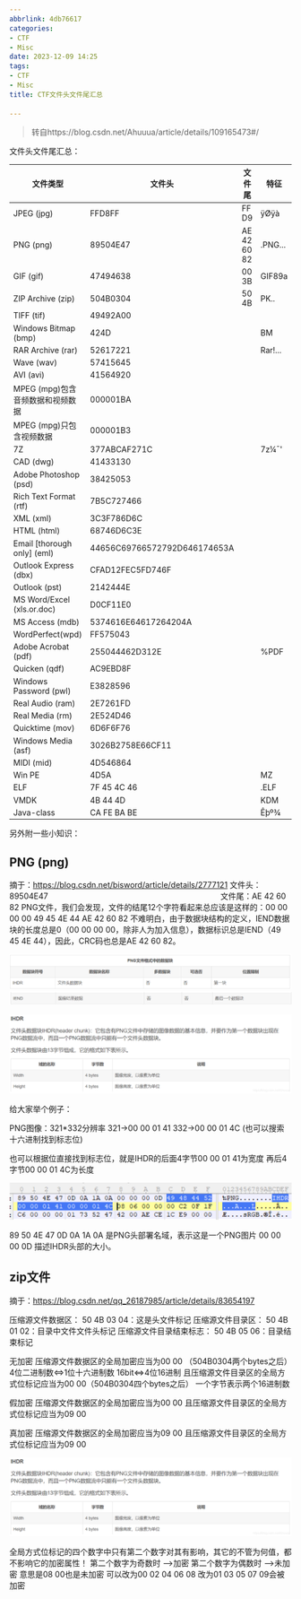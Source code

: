 ```yaml
---
abbrlink: 4db76617
categories:
- CTF
- Misc
date: 2023-12-09 14:25
tags:
- CTF
- Misc
title: CTF文件头文件尾汇总

---
```


> 转自https://blog.csdn.net/Ahuuua/article/details/109165473#/

文件头文件尾汇总：

| 文件类型                         | 文件头                       | 文件尾      | 特征    |
| -------------------------------- | ---------------------------- | ----------- | ------- |
| JPEG (jpg)                       | FFD8FF                       | FF D9       | ÿØÿà    |
| PNG (png)                        | 89504E47                     | AE 42 60 82 | .PNG... |
| GIF (gif)                        | 47494638                     | 00 3B       | GIF89a  |
| ZIP Archive (zip)                | 504B0304                     | 50 4B       | PK..    |
| TIFF (tif)                       | 49492A00                     |             |         |
| Windows Bitmap (bmp)             | 424D                         |             | BM      |
| RAR Archive (rar)                | 52617221                     |             | Rar!... |
| Wave (wav)                       | 57415645                     |             |         |
| AVI (avi)                        | 41564920                     |             |         |
| MPEG (mpg)包含音频数据和视频数据 | 000001BA                     |             |         |
| MPEG (mpg)只包含视频数据         | 000001B3                     |             |         |
| 7Z                               | 377ABCAF271C                 |             | 7z¼¯'   |
| CAD (dwg)                        | 41433130                     |             |         |
| Adobe Photoshop (psd)            | 38425053                     |             |         |
| Rich Text Format (rtf)           | 7B5C727466                   |             |         |
| XML (xml)                        | 3C3F786D6C                   |             |         |
| HTML (html)                      | 68746D6C3E                   |             |         |
| Email [thorough only] (eml)      | 44656C69766572792D646174653A |             |         |
| Outlook Express (dbx)            | CFAD12FEC5FD746F             |             |         |
| Outlook (pst)                    | 2142444E                     |             |         |
| MS Word/Excel (xls.or.doc)       | D0CF11E0                     |             |         |
| MS Access (mdb)                  | 5374616E64617264204A         |             |         |
| WordPerfect(wpd)                 | FF575043                     |             |         |
| Adobe Acrobat (pdf)              | 255044462D312E               |             | %PDF    |
| Quicken (qdf)                    | AC9EBD8F                     |             |         |
| Windows Password (pwl)           | E3828596                     |             |         |
| Real Audio (ram)                 | 2E7261FD                     |             |         |
| Real Media (rm)                  | 2E524D46                     |             |         |
| Quicktime (mov)                  | 6D6F6F76                     |             |         |
| Windows Media (asf)              | 3026B2758E66CF11             |             |         |
| MIDI (mid)                       | 4D546864                     |             |         |
| Win PE                           | 4D5A                         |             | MZ      |
| ELF                              | 7F 45 4C 46                  |             | .ELF    |
| VMDK                             | 4B 44 4D                     |             | KDM     |
| Java-class                       | CA FE BA BE                  |             | Êþº¾    |

另外附一些小知识：

## PNG (png)

摘于：https://blog.csdn.net/bisword/article/details/2777121
文件头：89504E47　　　　　　　　　　　　　　　　　　　　　　文件尾：AE 42 60 82
PNG文件，我们会发现，文件的结尾12个字符看起来总应该是这样的：00 00 00 00 49 45 4E 44 AE 42 60 82
不难明白，由于数据块结构的定义，IEND数据块的长度总是0（00 00 00 00，除非人为加入信息），数据标识总是IEND（49 45 4E 44），因此，CRC码也总是AE 42 60 82。

![img](../images/file-header/20201019175155622.png)![img](../images/file-header/20201019175206371.png)

![img](../images/file-header/1.png)

给大家举个例子：

PNG图像：321*332分辨率  321->00 00 01 41  332->00 00 01 4C (也可以搜索十六进制找到标志位)

也可以根据位直接找到标志位，就是IHDR的后面4字节00 00 01 41为宽度 再后4字节00 00 01 4C为长度

![img](../images/file-header/20201019175441812.png)

 89 50 4E 47 0D 0A 1A 0A 是PNG头部署名域，表示这是一个PNG图片
00 00 00 0D 描述IHDR头部的大小。

 

## zip文件

摘于：https://blog.csdn.net/qq_26187985/article/details/83654197

压缩源文件数据区： 
50 4B 03 04：这是头文件标记
压缩源文件目录区： 
50 4B 01 02：目录中文件文件头标记
压缩源文件目录结束标志： 
50 4B 05 06：目录结束标记


无加密
压缩源文件数据区的全局加密应当为00 00  （504B0304两个bytes之后）4位二进制数<=>1位十六进制数 16bit<=>4位16进制
且压缩源文件目录区的全局方式位标记应当为00 00（504B0304四个bytes之后）
一个字节表示两个16进制数

假加密
压缩源文件数据区的全局加密应当为00 00 
且压缩源文件目录区的全局方式位标记应当为09 00

真加密
压缩源文件数据区的全局加密应当为09 00 
且压缩源文件目录区的全局方式位标记应当为09 00

![img](../images/file-header/watermark,type_ZmFuZ3poZW5naGVpdGk,shadow_10,text_aHR0cHM6Ly9ibG9nLmNzZG4ubmV0L0FodXV1YQ==,size_16,color_FFFFFF,t_70)

全局方式位标记的四个数字中只有第二个数字对其有影响，其它的不管为何值，都不影响它的加密属性！ 
第二个数字为奇数时 –>加密 
第二个数字为偶数时 –>未加密
意思是08 00也是未加密 可以改为00 02 04 06 08
改为01 03 05 07 09会被加密